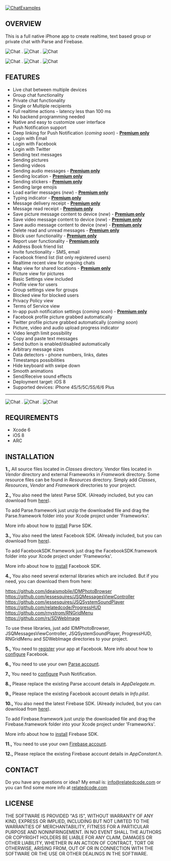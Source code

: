[![ChatExamples](http://relatedcode.com/github/header4.png)](http://chatexamples.com)

## OVERVIEW

This is a full native iPhone app to create realtime, text based group or private chat with Parse and Firebase.

![Chat](http://relatedcode.com/github/chat821.png)
.
![Chat](http://relatedcode.com/github/chat803.png)
.
![Chat](http://relatedcode.com/github/chat818.png)

![Chat](http://relatedcode.com/github/chat804.png)
.
![Chat](http://relatedcode.com/github/chat820.png)
.
![Chat](http://relatedcode.com/github/chat819.png)

## FEATURES

- Live chat between multiple devices
- Group chat functionality
- Private chat functionality
- Single or Multiple recipients
- Full realtime actions - latency less than 100 ms
- No backend programming needed
- Native and easy to customize user interface
- Push Notification support
- Deep linking for Push Notification (<i>coming soon</i>) - **[Premium only](http://relatedcode.com/realtimepremium)**
- Login with Email
- Login with Facebook
- Login with Twitter
- Sending text messages
- Sending pictures
- Sending videos
- Sending audio messages - **[Premium only](http://relatedcode.com/realtimepremium)**
- Sending location - **[Premium only](http://relatedcode.com/realtimepremium)**
- Sending stickers - **[Premium only](http://relatedcode.com/realtimepremium)**
- Sending large emojis
- Load earlier messages (<i>new</i>) - **[Premium only](http://relatedcode.com/realtimepremium)**
- Typing indicator - **[Premium only](http://relatedcode.com/realtimepremium)**
- Message delivery receipt - **[Premium only](http://relatedcode.com/realtimepremium)**
- Message read receipt - **[Premium only](http://relatedcode.com/realtimepremium)**
- Save picture message content to device (<i>new</i>) - **[Premium only](http://relatedcode.com/realtimepremium)**
- Save video message content to device (<i>new</i>) - **[Premium only](http://relatedcode.com/realtimepremium)**
- Save audio message content to device (<i>new</i>) - **[Premium only](http://relatedcode.com/realtimepremium)**
- Delete read and unread messages - **[Premium only](http://relatedcode.com/realtimepremium)**
- Block user functionality - **[Premium only](http://relatedcode.com/realtimepremium)**
- Report user functionality - **[Premium only](http://relatedcode.com/realtimepremium)**
- Address Book friend list
- Invite functionality - SMS, email
- Facebook friend list (list only registered users)
- Realtime recent view for ongoing chats
- Map view for shared locations - **[Premium only](http://relatedcode.com/realtimepremium)**
- Picture view for pictures
- Basic Settings view included
- Profile view for users
- Group settings view for groups
- Blocked view for blocked users
- Privacy Policy view
- Terms of Service view
- In-app push notification settings (<i>coming soon</i>) - **[Premium only](http://relatedcode.com/realtimepremium)**
- Facebook profile picture grabbed automatically
- Twitter profile picture grabbed automatically (<i>coming soon</i>)
- Picture, video and audio upload progress indicator
- Video length limit possibility
- Copy and paste text messages
- Send button is enabled/disabled automatically
- Arbitrary message sizes
- Data detectors - phone numbers, links, dates
- Timestamps possibilities
- Hide keyboard with swipe down
- Smooth animations
- Send/Receive sound effects
- Deployment target: iOS 8
- Supported devices: iPhone 4S/5/5C/5S/6/6 Plus

---

![Chat](http://relatedcode.com/github/chat809.png)
.
![Chat](http://relatedcode.com/github/chat811.png)
.
![Chat](http://relatedcode.com/github/chat812.png)

## REQUIREMENTS

- Xcode 6
- iOS 8
- ARC

## INSTALLATION

**1.,** All source files located in *Classes* directory. Vendor files located in *Vendor* directory and external Frameworks in *Framework* directory. Some resource files can be found in *Resources* directory. Simply add *Classes*, *Resources*, *Vendor* and *Framework* directories to your project.

**2.,** You also need the latest Parse SDK. (Already included, but you can download from [here](https://www.parse.com/docs/downloads)).

To add Parse.framework just unzip the downloaded file and drag the Parse.framework folder into your Xcode project under 'Frameworks'.

More info about how to [install](https://www.parse.com/apps/quickstart#parse_data/mobile/ios/native/existing) Parse SDK.

**3.,** You also need the latest Facebook SDK. (Already included, but you can download from [here](https://developers.facebook.com/docs/ios)).

To add FacebookSDK.framework just drag the FacebookSDK.framework folder into your Xcode project under 'Frameworks'.

More info about how to [install](https://developers.facebook.com/docs/ios/getting-started) Facebook SDK.

**4.,** You also need several external libraries which are included. But if you need, you can download them from here:

https://github.com/ideaismobile/IDMPhotoBrowser<br>
https://github.com/jessesquires/JSQMessagesViewController<br>
https://github.com/jessesquires/JSQSystemSoundPlayer<br>
https://github.com/relatedcode/ProgressHUD<br>
https://github.com/rnystrom/RNGridMenu<br>
https://github.com/rs/SDWebImage<br>

To use these libraries, just add IDMPhotoBrowser, JSQMessagesViewController, JSQSystemSoundPlayer, ProgressHUD, RNGridMenu and SDWebImage directories to your project.

**5.,** You need to [register](https://developers.facebook.com/apps) your app at Facebook. More info about how to [configure](https://developers.facebook.com/docs/ios/getting-started) Facebook.

**6.,** You need to use your own [Parse account](https://www.parse.com/#signup).

**7.,** You need to [configure](https://www.parse.com/tutorials/ios-push-notifications) Push Notification.

**8.,** Please replace the existing Parse account details in *AppDelegate.m*.

**9.,** Please replace the existing Facebook account details in *Info.plist*.

**10.,** You also need the latest Firebase SDK. (Already included, but you can download from [here](https://www.firebase.com/docs/ios/quickstart.html#section-download)).

To add Firebase.framework just unzip the downloaded file and drag the Firebase.framework folder into your Xcode project under 'Frameworks'.

More info about how to [install](https://www.firebase.com/docs/ios/quickstart.html#section-install) Firebase SDK.

**11.,** You need to use your own [Firebase account](https://www.firebase.com/signup).

**12.,** Please replace the existing Firebase account details in *AppConstant.h*.


## CONTACT

Do you have any questions or idea? My email is: info@relatedcode.com or you can find some more info at [relatedcode.com](http://relatedcode.com)

## LICENSE

THE SOFTWARE IS PROVIDED "AS IS", WITHOUT WARRANTY OF ANY KIND, EXPRESS OR
IMPLIED, INCLUDING BUT NOT LIMITED TO THE WARRANTIES OF MERCHANTABILITY,
FITNESS FOR A PARTICULAR PURPOSE AND NONINFRINGEMENT. IN NO EVENT SHALL THE
AUTHORS OR COPYRIGHT HOLDERS BE LIABLE FOR ANY CLAIM, DAMAGES OR OTHER
LIABILITY, WHETHER IN AN ACTION OF CONTRACT, TORT OR OTHERWISE, ARISING FROM,
OUT OF OR IN CONNECTION WITH THE SOFTWARE OR THE USE OR OTHER DEALINGS IN
THE SOFTWARE.
